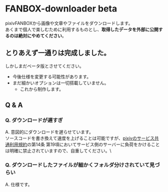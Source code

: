 # FANBOX-downloader beta
pixivFANBOXから画像や文章やファイルをダウンロードします。\
あくまで個人で楽しむために利用するものとし、**取得したデータを外部に公開するのは絶対にやめてください**。

## とりあえず一通りは完成しました。
しかしまだベータ版とさせてください。
- 今後仕様を変更する可能性があります。
- まだ細かいオプションは一切搭載していません。
  - これから制作します。


## Q & A
### Q. ダウンロードが遅すぎ
A. 意図的にダウンロードを遅らせています。\
ソースコードを書き換えて速度を上げることは可能ですが、[pixivのサービス共通利用規約](https://policies.pixiv.net/)の第14条 第19項においてサービス側のサーバーに負荷をかけることは明確に禁止されていますので、自重してください。\

### Q. ダウンロードしたファイルが細かくフォルダ分けされていて見づらい
A. 仕様です。
